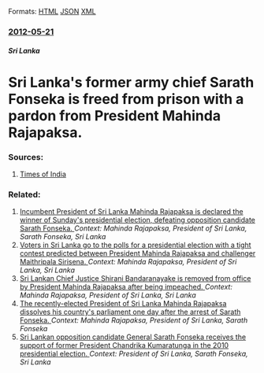 
Formats: [HTML](/news/2012/05/21/sri-lanka-s-former-army-chief-sarath-fonseka-is-freed-from-prison-with-a-pardon-from-president-mahinda-rajapaksa.html)  [JSON](/news/2012/05/21/sri-lanka-s-former-army-chief-sarath-fonseka-is-freed-from-prison-with-a-pardon-from-president-mahinda-rajapaksa.json)  [XML](/news/2012/05/21/sri-lanka-s-former-army-chief-sarath-fonseka-is-freed-from-prison-with-a-pardon-from-president-mahinda-rajapaksa.xml)  

### [2012-05-21](/news/2012/05/21/index.md)

##### Sri Lanka
# Sri Lanka's former army chief Sarath Fonseka is freed from prison with a pardon from President Mahinda Rajapaksa. 




### Sources:

1. [Times of India](http://timesofindia.indiatimes.com/world/south-asia/Prominent-rival-of-Sri-Lanka-president-walks-free/articleshow/13358377.cms)

### Related:

1. [Incumbent President of Sri Lanka Mahinda Rajapaksa is declared the winner of Sunday's presidential election, defeating opposition candidate Sarath Fonseka. ](/news/2010/01/27/incumbent-president-of-sri-lanka-mahinda-rajapaksa-is-declared-the-winner-of-sunday-s-presidential-election-defeating-opposition-candidate.md) _Context: Mahinda Rajapaksa, President of Sri Lanka, Sarath Fonseka, Sri Lanka_
2. [Voters in Sri Lanka go to the polls for a presidential election with a tight contest predicted between President Mahinda Rajapaksa and challenger Maithripala Sirisena. ](/news/2015/01/8/voters-in-sri-lanka-go-to-the-polls-for-a-presidential-election-with-a-tight-contest-predicted-between-president-mahinda-rajapaksa-and-chall.md) _Context: Mahinda Rajapaksa, President of Sri Lanka, Sri Lanka_
3. [Sri Lankan Chief Justice Shirani Bandaranayake is removed from office by President Mahinda Rajapaksa after being impeached. ](/news/2013/01/13/sri-lankan-chief-justice-shirani-bandaranayake-is-removed-from-office-by-president-mahinda-rajapaksa-after-being-impeached.md) _Context: Mahinda Rajapaksa, President of Sri Lanka, Sri Lanka_
4. [The recently-elected President of Sri Lanka Mahinda Rajapaksa dissolves his country's parliament one day after the arrest of Sarath Fonseka. ](/news/2010/02/9/the-recently-elected-president-of-sri-lanka-mahinda-rajapaksa-dissolves-his-country-s-parliament-one-day-after-the-arrest-of-sarath-fonseka.md) _Context: Mahinda Rajapaksa, President of Sri Lanka, Sarath Fonseka_
5. [Sri Lankan opposition candidate General Sarath Fonseka receives the support of former President Chandrika Kumaratunga in the 2010 presidential election. ](/news/2010/01/24/sri-lankan-opposition-candidate-general-sarath-fonseka-receives-the-support-of-former-president-chandrika-kumaratunga-in-the-2010-presidenti.md) _Context: President of Sri Lanka, Sarath Fonseka, Sri Lanka_
